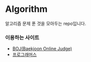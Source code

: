 # Algorithm
알고리즘 문제 푼 것을 모아두는 repo입니다.   

### 이용하는 사이트
- [BOJ(Baekjoon Online Judge)](https://www.acmicpc.net)
- [프로그래머스](https://programmers.co.kr/)
